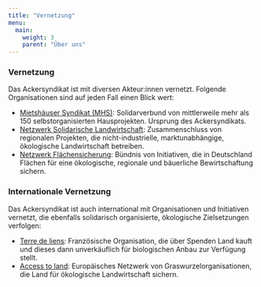 ```yaml
---
title: "Vernetzung"
menu:
  main:
    weight: 3
    parent: "Über uns"
---
```


### Vernetzung

Das Ackersyndikat ist mit diversen Akteur:innen vernetzt. Folgende Organisationen sind auf jeden Fall einen Blick wert:

- [Mietshäuser Syndikat (MHS)](https://syndikat.org): Solidarverbund von mittlerweile mehr als 150 selbstorganisierten Hausprojekten. Ursprung des Ackersyndikats.
- [Netzwerk Solidarische Landwirtschaft](https://solidarische-landwirtschaft.org): Zusammenschluss von regionalen Projekten, die nicht-industrielle, marktunabhängige, ökologische Landwirtschaft betreiben.
- [Netzwerk Flächensicherung](http://www.zugangzuland.de): Bündnis von Initiativen, die in Deutschland Flächen für eine ökologische, regionale und bäuerliche Bewirtschaftung sichern.

### Internationale Vernetzung

Das Ackersyndikat ist auch international mit Organisationen und Initiativen vernetzt, die ebenfalls solidarisch organisierte, ökologische Zielsetzungen verfolgen:

- [Terre de liens](https://terredeliens.org/): Französische Organisation, die über Spenden Land kauft und dieses dann unverkäuflich für biologischen Anbau zur Verfügung stellt.
- [Access to land](https://accesstoland.eu/): Europäisches Netzwerk von Graswurzelorganisationen, die Land für ökologische Landwirtschaft sichern.
